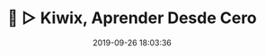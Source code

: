 ---
title: 🍫 ▷ Kiwix, Aprender Desde Cero
description: "📖 Consulta Wikipedia Offline 👨‍💻 en cualquier momento, en cualquier idioma y en cualquier lugar del mundo."
excerpt: "📖 Consulta Wikipedia Offline 👨‍💻 en cualquier momento, en cualquier idioma y en cualquier lugar del mundo."
published: false
comments: true
date: 2019-09-26 18:03:36
last_modified_at: 2019-09-26T19:02:02-05:00
permalink: /kiwix/
canonical_URL: https://ciberninjas.com/kiwix/
header:
  image: "/assets/images/chocolatey-ciberninjas.jpg"
  image_description: Chocolatey es el mejor instalador múltiple 👨‍💻 administrador u gestor de paquetes a nivel de máquina, para realizar instalaciones de software dentro de Windows
  caption: "**Créditos**: Creación Propia"
toc: true
toc_label: "Contenidos"
toc_icon: user-ninja
toc_sticky: true
---